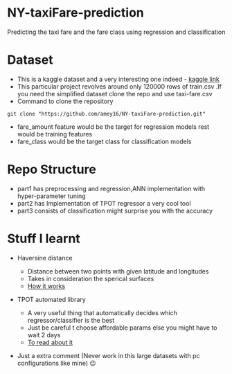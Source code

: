 # NY-taxiFare-prediction
Predicting the taxi fare and the fare class using regression and classification

# Dataset
- This is a kaggle dataset and a very interesting one indeed - [kaggle link](https://www.kaggle.com/c/new-york-city-taxi-fare-prediction/data) 
- This particular project revolves around only 120000 rows of train.csv .If you need the simplified dataset clone the repo and use taxi-fare.csv 
- Command to clone the repository
```
git clone "https://github.com/amey16/NY-taxiFare-prediction.git"
```
- fare_amount feature would be the target for regression models rest would be training features
- fare_class would be the target class for classification models

# Repo Structure
- part1 has preprocessing and regression,ANN implementation with hyper-parameter tuning
- part2 has Implementation of TPOT regressor a very cool tool
- part3 consists of classification might surprise you with the accuracy

# Stuff I learnt
- Haversine distance
    - Distance between two points with given latitude and longitudes 
    - Takes in consideration the sperical surfaces
    - [How it works](https://www.geeksforgeeks.org/haversine-formula-to-find-distance-between-two-points-on-a-sphere/)
- TPOT automated library
    - A very useful thing that automatically decides which regressor/classifier is the best
    - Just be careful t choose affordable params else you might have to wait 2 days 
    - [To read about it](http://epistasislab.github.io/tpot/using/)
    
- Just a extra comment (Never work in this large datasets with pc configurations like mine) :wink:
